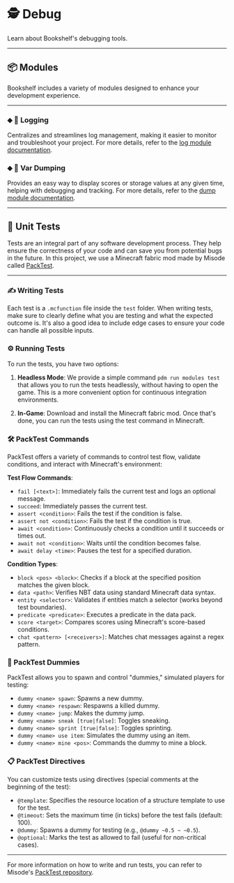 # 🕵️ Debug

Learn about Bookshelf's debugging tools.

---

## 📦 Modules

Bookshelf includes a variety of modules designed to enhance your development experience.

---

### ⬥ 📄 Logging

Centralizes and streamlines log management, making it easier to monitor and troubleshoot your project. For more details, refer to the [log module documentation](project:../modules/log.md).

### ⬥ 🔬 Var Dumping

Provides an easy way to display scores or storage values at any given time, helping with debugging and tracking. For more details, refer to the [dump module documentation](project:../modules/dump.md).

---

## 🧪 Unit Tests

Tests are an integral part of any software development process. They help ensure the correctness of your code and can save you from potential bugs in the future. In this project, we use a Minecraft fabric mod made by Misode called [PackTest](https://github.com/misode/packtest).

---

### ✍️ Writing Tests

Each test is a `.mcfunction` file inside the `test` folder.
When writing tests, make sure to clearly define what you are testing and what the expected outcome is. It's also a good idea to include edge cases to ensure your code can handle all possible inputs.

### ⚙️ Running Tests

To run the tests, you have two options:

1. **Headless Mode**: We provide a simple command `pdm run modules test` that allows you to run the tests headlessly, without having to open the game. This is a more convenient option for continuous integration environments.

2. **In-Game**: Download and install the Minecraft fabric mod. Once that's done, you can run the tests using the test command in Minecraft.

### 🛠️ PackTest Commands

PackTest offers a variety of commands to control test flow, validate conditions, and interact with Minecraft's environment:

**Test Flow Commands**:
- `fail [<text>]`: Immediately fails the current test and logs an optional message.
- `succeed`: Immediately passes the current test.
- `assert <condition>`: Fails the test if the condition is false.
- `assert not <condition>`: Fails the test if the condition is true.
- `await <condition>`: Continuously checks a condition until it succeeds or times out.
- `await not <condition>`: Waits until the condition becomes false.
- `await delay <time>`: Pauses the test for a specified duration.

**Condition Types**:
- `block <pos> <block>`: Checks if a block at the specified position matches the given block.
- `data <path>`: Verifies NBT data using standard Minecraft data syntax.
- `entity <selector>`: Validates if entities match a selector (works beyond test boundaries).
- `predicate <predicate>`: Executes a predicate in the data pack.
- `score <target>`: Compares scores using Minecraft's score-based conditions.
- `chat <pattern> [<receivers>]`: Matches chat messages against a regex pattern.

### 🧍 PackTest Dummies

PackTest allows you to spawn and control "dummies," simulated players for testing:

- `dummy <name> spawn`: Spawns a new dummy.
- `dummy <name> respawn`: Respawns a killed dummy.
- `dummy <name> jump`: Makes the dummy jump.
- `dummy <name> sneak [true|false]`: Toggles sneaking.
- `dummy <name> sprint [true|false]`: Toggles sprinting.
- `dummy <name> use item`: Simulates the dummy using an item.
- `dummy <name> mine <pos>`: Commands the dummy to mine a block.

### 📋 PackTest Directives

You can customize tests using directives (special comments at the beginning of the test):

- `@template`: Specifies the resource location of a structure template to use for the test.
- `@timeout`: Sets the maximum time (in ticks) before the test fails (default: 100).
- `@dummy`: Spawns a dummy for testing (e.g., `@dummy ~0.5 ~ ~0.5`).
- `@optional`: Marks the test as allowed to fail (useful for non-critical cases).

---

For more information on how to write and run tests, you can refer to Misode's [PackTest repository](https://github.com/misode/packtest).
